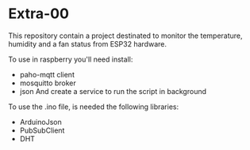 # Extra-00


This repository contain a project destinated to monitor the temperature, humidity and a fan status from ESP32 hardware.

To use in raspberry you'll need install:
  * paho-mqtt client
  * mosquitto broker
  * json
And create a service to run the script in background


To use the .ino file, is needed the following libraries:

  * ArduinoJson
  * PubSubClient
  * DHT
  
